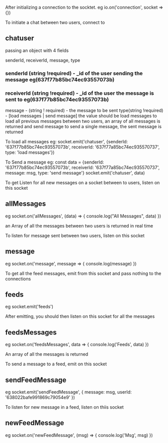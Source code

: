 After initializing a connection to the socktet.
eg io.on('connection', socket => {})



To initiate a chat between two users, connect to

## chatuser

passing an object with 4 fields

senderId, receiverId, message, type

### senderId (string !required)  - _id of the user sending the message eg(637f77b85bc74ec93557073b) 
### receiverId (string !required)  - _id of the user the message is sent to eg(637f77b85bc74ec93557073b) 
message - (string ! required) - the message to be sent
type(string !required) - [load messages | send message] the value should be load messages to load all previous messages between two users, an array of all messages is returned and send message to send a single message, the sent message is returned

To load all messages eg: socket.emit('chatuser', {senderId: '637f77b85bc74ec93557073b', receiverId: '637f77a85bc74ec935570737', type: 'load messages'})

To Send a message eg:  const data = {senderId: '637f77b85bc74ec93557073b', receiverId: '637f77a85bc74ec935570737', message: msg, type: 'send message'}
     socket.emit('chatuser', data)








To get Listen for all new messages on a socket between to users, listen on this socket

## allMessages

eg socket.on('allMessages', (data) => {
    console.log("All Messages", data)
})

an Array of all the messages between two users is returned in real time








To listen for message sent between two users, listen on this socket

## message

eg socket.on('message', message => {
    console.log(message)
})








To get all the feed messages, emit from this socket and pass nothing to the connections

## feeds
 eg socket.emit('feeds')








After emitting, you should then listen on this socket for all the messages

## feedsMessages

eg socket.on('feedsMessages', data => {
    console.log('Feeds', data)
})

An array of all the messages is returned







To send a message to a feed, emit on this socket

## sendFeedMessage

eg  socket.emit('sendFeedMessage', {
        message: msg,
        userId: '638022bafe991869c79054e9'
    })


To listen for new message in a feed, listen on thiis socket

## newFeedMessage

eg  socket.on('newFeedMessage', (msg) => {
    console.log('Msg', msg)
})